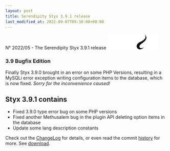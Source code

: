 ```yaml
---
layout: post
title: Serendipity Styx 3.9.1 release
last_modified_at: 2022-09-07T09:30:00+00:00
---
```


N° 2022/05 - The Serendipity Styx 3.9.1 release <img class="php8" src="/i/b/logo_php8_2.svg" alt="php8.2" width="160" height="48">

### 3.9 Bugfix Edition

Finally Styx 3.9.0 brought in an error on some PHP Versions, resulting in a MySQLi error exception writing configuration items to the database, which is now fixed.
_Sorry for the inconvenience caused!_

## Styx 3.9.1 contains

  - Fixed 3.9.0 type error bug on some PHP versions
  - Fixed another Methusalem bug in the plugin API deleting option items in the database
  - Update some lang description constants

Check out the [ChangeLog](https://github.com/ophian/styx/blob/3.9.1/docs/NEWS) for details, or even read the commit [history](https://github.com/ophian/styx/commits/3.9.1) for more. See [download](https://github.com/ophian/styx/releases/tag/3.9.1).
